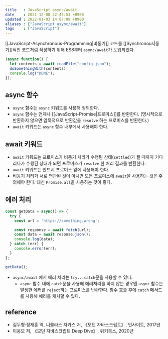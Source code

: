 ```yaml
---
title   : JavaScript async/await 
date    : 2021-12-08 22:45:53 +0900
updated : 2022-01-03 14:07:08 +0900
aliases : ["JavaScript async/await"] 
tags    : ["JavaScript"]
---
```

[[JavaScript-Asynchronous-Programming|비동기]] 코드를 [[Synchronous|동기]]적인 코드처럼 작성하기 위해 ES8부터 `async/await`가 도입되었다.

```javascript
(async function() {
  let contents = await readFile("config.json");
  doSomethingWith(contents);
  console.log("DONE");
});
```
## async 함수
- `async` 함수는 `async` 키워드를 사용해 정의한다.
- `async` 함수는 언제나 [[JavaScript-Promise|프로미스]]를 반환한다. (명시적으로 반환하지 않으면 암묵적으로 반환값을 `resolve` 하는 프로미스를 반환한다.)
- `await` 키워드는 `async` 함수 내부에서 사용해야 한다. 

## await 키워드
- `await` 키워드는 프로미스가 비동기 처리가 수행된 상태(`settled`)가 될 때까지 기다리다가 수행된 상태가 되면 프로미스가 `resolve` 한 처리 결과를 반환한다. 
- `await` 키워드는 반드시 프로미스 앞에 사용해야 한다.
- 비동기 처리가 서로 연관된 것이 아니면 모든 프로미스에 `await`을 사용하는 것은 주의해야 한다. 대신 `Promise.all`을 사용하는 것이 좋다. 

## 에러 처리
```javascript
const getData = async() => {
  try {
    const url = 'https://something.wrong';

    const response = await fetch(url);
    const data = await resonse.json();
    console.log(data);
  } catch (err) {
    console.error(err);
  }
};

getData();
```

- `async/await` 에서 에러 처리는 `try...catch`문을 사용할 수 있다. 
	- `async` 함수 내에 `catch`문을 사용해 에러처리를 하지 않는 경우엔 `async` 함수는 발생한 에러를 `reject`하는 프로미스를 반환한다. 함수 호출 후에 `catch` 메서드를 사용해 에러를 캐치할 수 있다. 


## reference
- 김두형·정재훈 역, 니콜라스 자카스 저, 《모던 자바스크립트》, 인사이트, 2017년
- 이웅모 저, 《모던 자바스크립트 Deep Dive》, 위키북스, 2020년